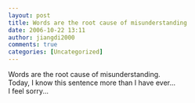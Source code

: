```yaml
---
layout: post
title: Words are the root cause of misunderstanding
date: 2006-10-22 13:11
author: jiangdi2000
comments: true
categories: [Uncategorized]
---
```

<div id="msgcns!C840C88DA912213B!889" class="bvMsg"><div>Words are the root cause of misunderstanding.</div>
<div>Today, I know this sentence more than I have ever...</div>
<div>I feel sorry...</div></div>
